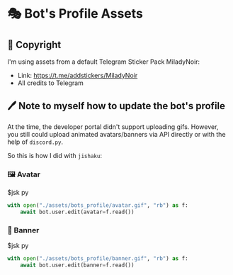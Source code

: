 # 🎭 Bot's Profile Assets

## 👮 Copyright

I'm using assets from a default Telegram Sticker Pack MiladyNoir:

* Link: <https://t.me/addstickers/MiladyNoir>
* All credits to Telegram

## 🖊️ Note to myself how to update the bot's profile

At the time, the developer portal didn't support uploading gifs. However, you still could upload animated avatars/banners via API directly or with the help of `discord.py`.

So this is how I did with `jishaku`:

### 🖼️ Avatar

$jsk py

```py
with open("./assets/bots_profile/avatar.gif", "rb") as f:
    await bot.user.edit(avatar=f.read())
```

### 🎋 Banner

$jsk py

```py
with open("./assets/bots_profile/banner.gif", "rb") as f:
    await bot.user.edit(banner=f.read())
```
